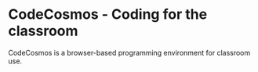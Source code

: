CodeCosmos - Coding for the classroom
=====================================

CodeCosmos is a browser-based programming environment for classroom use.
